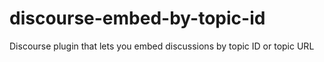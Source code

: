 discourse-embed-by-topic-id
===========================

Discourse plugin that lets you embed discussions by topic ID or topic URL
